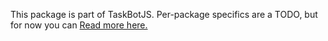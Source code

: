 This package is part of TaskBotJS. Per-package specifics are a TODO, but for
now you can [Read more here.](https://github.com/eropple/taskbotjs)
